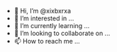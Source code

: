 - 👋 Hi, I’m @xixbxrxa
- 👀 I’m interested in ...
- 🌱 I’m currently learning ...
- 💞️ I’m looking to collaborate on ...
- 📫 How to reach me ...

<!---
xixbxrxa/xixbxrxa is a ✨ special ✨ repository because its `README.md` (this file) appears on your GitHub profile.
You can click the Preview link to take a look at your changes.
--->
